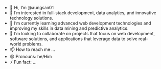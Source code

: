 - 👋 Hi, I’m @aungsan01
- 👀 I’m interested in full-stack development, data analytics, and innovative technology solutions.
- 🌱 I’m currently learning advanced web development technologies and improving my skills in data mining and predictive analytics.
- 💞️ I’m looking to collaborate on projects that focus on web development, software solutions, and applications that leverage data to solve real-world problems.
- 📫 How to reach me ...
- 😄 Pronouns: he/Him
- ⚡ Fun fact: ...

<!---
aungsan01/aungsan01 is a ✨ special ✨ repository because its `README.md` (this file) appears on your GitHub profile.
You can click the Preview link to take a look at your changes.
--->
